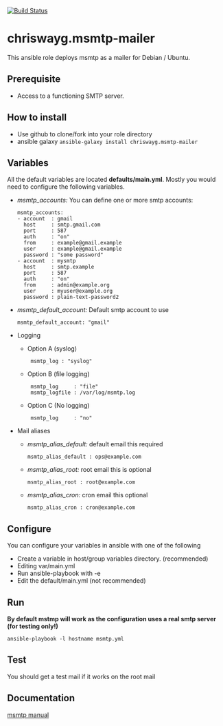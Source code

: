[![Build Status](https://travis-ci.org/chriswayg/ansible-msmtp-mailer.svg?branch=master)](https://travis-ci.org/chriswayg/ansible-msmtp-mailer)

# chriswayg.msmtp-mailer

This ansible role deploys msmtp as a mailer for Debian / Ubuntu.

## Prerequisite
* Access to a functioning SMTP server.

## How to install
* Use github to clone/fork into your role directory
* ansible galaxy ```ansible-galaxy install chriswayg.msmtp-mailer```

## Variables
  All the default variables are located **defaults/main.yml**. Mostly you would need to configure the following variables.
  - *msmtp_accounts:* You can define one or more smtp accounts:

      ```
      msmtp_accounts:
      - account  : gmail
        host     : smtp.gmail.com
        port     : 587
        auth     : "on"
        from     : example@gmail.example
        user     : example@gmail.example
        password : "some password"
      - account  : mysmtp
        host     : smtp.example
        port     : 587
        auth     : "on"
        from     : admin@example.org
        user     : myuser@example.org
        password : plain-text-password2
      ```
  - *msmtp_default_account:* Default smtp account to use

    ```msmtp_default_account: "gmail"```

  - Logging
     - Option A (syslog)
       ```
        msmtp_log : "syslog"
       ```

     - Option B (file logging)
       ```
        msmtp_log     : "file"
        msmtp_logfile : /var/log/msmtp.log
       ```

     - Option C (No logging)
       ```
        msmtp_log     : "no"
       ```

  - Mail aliases
     - *msmtp_alias_default:* default email this required

         `msmtp_alias_default : ops@example.com`

     - *msmtp_alias_root:* root email this is optional

         `msmtp_alias_root : root@example.com`

     - *msmtp_alias_cron:* cron email this optional

         `msmtp_alias_cron : cron@example.com`

## Configure
You can configure your variables in ansible with one of the following

 * Create a variable in host/group variables directory. (recommended)
 * Editing var/main.yml
 * Run ansible-playbook with -e
 * Edit the default/main.yml (not recommended)

## Run
**By default mstmp will work as the configuration uses a real smtp server (for testing only!)**

  ```ansible-playbook -l hostname msmtp.yml```

## Test
  You should get a test mail if it works on the root mail

## Documentation
[msmtp manual](http://msmtp.sourceforge.net/doc/msmtp.html)
